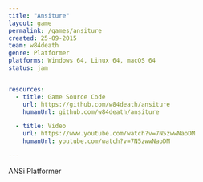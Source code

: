 ```yaml
---
title: "Ansiture"
layout: game
permalink: /games/ansiture
created: 25-09-2015
team: w84death
genre: Platformer
platforms: Windows 64, Linux 64, macOS 64
status: jam


resources:
  - title: Game Source Code
    url: https://github.com/w84death/ansiture
    humanUrl: github.com/w84death/ansiture

  - title: Video
    url: https://www.youtube.com/watch?v=7N5zwwNaoDM
    humanUrl: youtube.com/watch?v=7N5zwwNaoDM

---
```


ANSi Platformer
